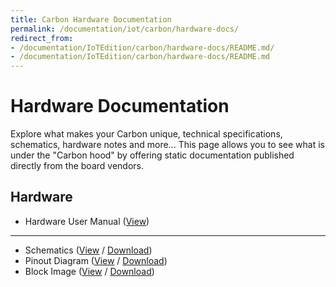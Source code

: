 ```yaml
---
title: Carbon Hardware Documentation
permalink: /documentation/iot/carbon/hardware-docs/
redirect_from:
- /documentation/IoTEdition/carbon/hardware-docs/README.md/
- /documentation/IoTEdition/carbon/hardware-docs/README.md
---
```

# Hardware Documentation

Explore what makes your Carbon unique, technical specifications, schematics, hardware notes and more... This page allows you to see what is under the "Carbon hood" by offering static documentation published directly from the board vendors.

## Hardware

- Hardware User Manual ([View](hardware-user-manual.md))

***

- Schematics ([View](https://github.com/96boards/documentation/blob/master/iot/carbon/hardware-docs/Carbon_Schematics.pdf) / [Download](https://github.com/96boards/documentation/raw/master/iot/carbon/hardware-docs/Carbon_Schematics.pdf))
- Pinout Diagram ([View](https://github.com/96boards/documentation/blob/master/iot/carbon/hardware-docs/Carbon_Pinout.png) / [Download](https://github.com/96boards/documentation/raw/master/iot/carbon/hardware-docs/Carbon_Pinout.png))
- Block Image ([View](https://github.com/96boards/documentation/blob/master/iot/carbon/hardware-docs/Carbon_Block_V1.png) / [Download](https://github.com/96boards/documentation/raw/master/iot/carbon/hardware-docs/Carbon_Block_V1.png))
